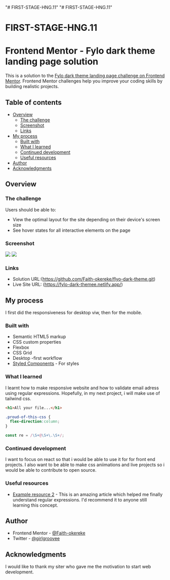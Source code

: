 "# FIRST-STAGE-HNG.11" 
"# FIRST-STAGE-HNG.11" 
# FIRST-STAGE-HNG.11
# Frontend Mentor - Fylo dark theme landing page solution

This is a solution to the [Fylo dark theme landing page challenge on Frontend Mentor](https://www.frontendmentor.io/challenges/fylo-dark-theme-landing-page-5ca5f2d21e82137ec91a50fd). Frontend Mentor challenges help you improve your coding skills by building realistic projects. 

## Table of contents

- [Overview](#overview)
  - [The challenge](#the-challenge)
  - [Screenshot](#screenshot)
  - [Links](#links)
- [My process](#my-process)
  - [Built with](#built-with)
  - [What I learned](#what-i-learned)
  - [Continued development](#continued-development)
  - [Useful resources](#useful-resources)
- [Author](#author)
- [Acknowledgments](#acknowledgments)

## Overview

### The challenge

Users should be able to:

- View the optimal layout for the site depending on their device's screen size
- See hover states for all interactive elements on the page

### Screenshot

![](./images/desktop.png)
![](./images/mobile.png)

### Links

- Solution URL:(https://github.com/Faith-okereke/flyo-dark-theme.git)
- Live Site URL: (https://fylo-dark-themee.netlify.app/)

## My process
I first did the responsiveness for desktop viw, then for the mobile.
### Built with

- Semantic HTML5 markup
- CSS custom properties
- Flexbox
- CSS Grid
- Desktop -first workflow
- [Styled Components](https://styled-components.com/) - For styles
### What I learned
I learnt how to make responsive website and how to validate email adress using regular expressions. Hopefully, in my next project, i will make use of tailwind css.

```html
<h1>All your file...</h1>
```
```css
.proud-of-this-css {
  flex-direction:column;
}
```
```js
const re = /\S+@\S+\.\S+/;
```
### Continued development

I want to focus on react so that i would be able to use it for for front end projects. I also want to be able to make css aniimations and live projects so i would be able to contribute to open source.

### Useful resources
- [Example resource 2](https://chat.openai.com/chat) - This is an amazing article which helped me finally understand regular expressions. I'd recommend it to anyone still learning this concept.
## Author

- Frontend Mentor - [@Faith-okereke](https://www.frontendmentor.io/profile/Faith-okereke)
- Twitter - [@girlgroovee](https://www.twitter.com/girlgroovee)

## Acknowledgments

I would like to thank my siter who gave me the motivation to start web development.

